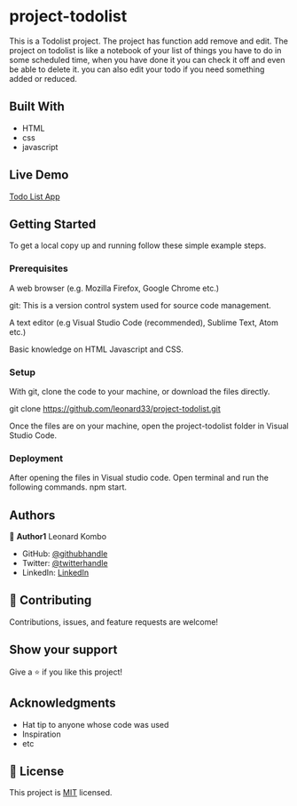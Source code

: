 # project-todolist
 This is a Todolist project. 
 The project has function add remove and edit.
 The project on todolist is like a notebook of your list of things you have to do in some scheduled time, when you have done it you can check it off and even be able to delete it. you can also edit  your todo if you need something added or reduced.
 
## Built With

- HTML
- css
- javascript

## Live Demo 
[Todo List App](https://leonard33.github.io/project-todolist/)


## Getting Started

To get a local copy up and running follow these simple example steps.

### Prerequisites
A web browser (e.g. Mozilla Firefox, Google Chrome etc.)

git: This is a version control system used for source code management.

A text editor (e.g Visual Studio Code (recommended), Sublime Text, Atom etc.)

Basic knowledge on HTML Javascript and CSS.

### Setup
With git, clone the code to your machine, or download the files directly.

git clone https://github.com/leonard33/project-todolist.git

Once the files are on your machine, open the project-todolist folder in Visual Studio Code.

### Deployment
After opening the files in Visual studio code.
Open terminal and run the following commands. npm start.



## Authors

👤 **Author1**
  Leonard Kombo
- GitHub: [@githubhandle](https://github.com/leonard33)
- Twitter: [@twitterhandle](https://twitter.com/leonardkombo1)
- LinkedIn: [LinkedIn](https://linkedin.com/in/leonardkombo)

## 🤝 Contributing

Contributions, issues, and feature requests are welcome!

## Show your support

Give a ⭐️ if you like this project!

## Acknowledgments

- Hat tip to anyone whose code was used
- Inspiration
- etc
## 📝 License

This project is [MIT](./MIT.md) licensed.